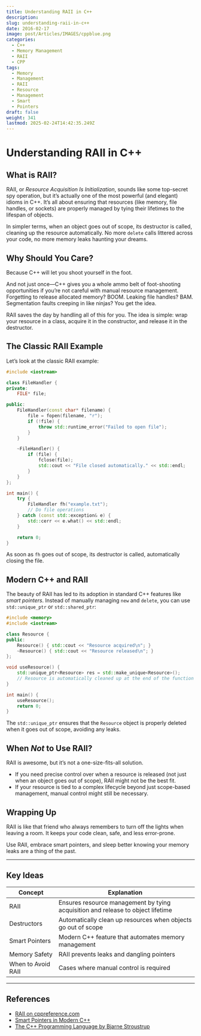```yaml
---
title: Understanding RAII in C++
description: 
slug: understanding-raii-in-c++
date: 2016-02-17
image: post/Articles/IMAGES/cppblue.png
categories:
  - C++
  - Memory Management
  - RAII
  - CPP
tags:
  - Memory
  - Management
  - RAII
  - Resource
  - Management
  - Smart
  - Pointers
draft: false
weight: 341
lastmod: 2025-02-24T14:42:35.249Z
---
```

# Understanding RAII in C++

## What is RAII?

RAII, or *Resource Acquisition Is Initialization*, sounds like some top-secret spy operation, but it’s actually one of the most powerful (and elegant) idioms in C++. It’s all about ensuring that resources (like memory, file handles, or sockets) are properly managed by tying their lifetimes to the lifespan of objects.

In simpler terms, when an object goes out of scope, its destructor is called, cleaning up the resource automatically. No more `delete` calls littered across your code, no more memory leaks haunting your dreams.

## Why Should You Care?

Because C++ will let you shoot yourself in the foot.

And not just once—C++ gives you a whole ammo belt of foot-shooting opportunities if you’re not careful with manual resource management. Forgetting to release allocated memory? BOOM. Leaking file handles? BAM. Segmentation faults creeping in like ninjas? You get the idea.

RAII saves the day by handling all of this for you. The idea is simple: wrap your resource in a class, acquire it in the constructor, and release it in the destructor.

## The Classic RAII Example

Let’s look at the classic RAII example:

```cpp
#include <iostream>

class FileHandler {
private:
    FILE* file;

public:
    FileHandler(const char* filename) {
        file = fopen(filename, "r");
        if (!file) {
            throw std::runtime_error("Failed to open file");
        }
    }

    ~FileHandler() {
        if (file) {
            fclose(file);
            std::cout << "File closed automatically." << std::endl;
        }
    }
};

int main() {
    try {
        FileHandler fh("example.txt");
        // Do file operations
    } catch (const std::exception& e) {
        std::cerr << e.what() << std::endl;
    }

    return 0;
}
```

As soon as `fh` goes out of scope, its destructor is called, automatically closing the file.

## Modern C++ and RAII

The beauty of RAII has led to its adoption in standard C++ features like *smart pointers*. Instead of manually managing `new` and `delete`, you can use `std::unique_ptr` or `std::shared_ptr`:

```cpp
#include <memory>
#include <iostream>

class Resource {
public:
    Resource() { std::cout << "Resource acquired\n"; }
    ~Resource() { std::cout << "Resource released\n"; }
};

void useResource() {
    std::unique_ptr<Resource> res = std::make_unique<Resource>();
    // Resource is automatically cleaned up at the end of the function
}

int main() {
    useResource();
    return 0;
}
```

The `std::unique_ptr` ensures that the `Resource` object is properly deleted when it goes out of scope, avoiding any leaks.

## When *Not* to Use RAII?

RAII is awesome, but it’s not a one-size-fits-all solution.

* If you need precise control over when a resource is released (not just when an object goes out of scope), RAII might not be the best fit.
* If your resource is tied to a complex lifecycle beyond just scope-based management, manual control might still be necessary.

## Wrapping Up

RAII is like that friend who always remembers to turn off the lights when leaving a room. It keeps your code clean, safe, and less error-prone.

Use RAII, embrace smart pointers, and sleep better knowing your memory leaks are a thing of the past.

***

## Key Ideas

| Concept            | Explanation                                                                     |
| ------------------ | ------------------------------------------------------------------------------- |
| RAII               | Ensures resource management by tying acquisition and release to object lifetime |
| Destructors        | Automatically clean up resources when objects go out of scope                   |
| Smart Pointers     | Modern C++ feature that automates memory management                             |
| Memory Safety      | RAII prevents leaks and dangling pointers                                       |
| When to Avoid RAII | Cases where manual control is required                                          |

***

## References

* [RAII on cppreference.com](https://en.cppreference.com/w/cpp/language/raii)
* [Smart Pointers in Modern C++](https://en.cppreference.com/w/cpp/memory)
* [The C++ Programming Language by Bjarne Stroustrup](https://www.stroustrup.com/)
